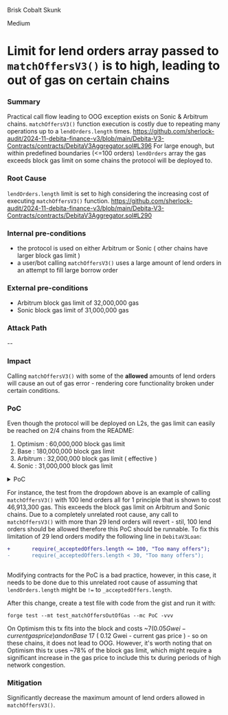 Brisk Cobalt Skunk

Medium

# Limit for lend orders array passed to `matchOffersV3()` is to high, leading to out of gas on certain chains

### Summary

Practical call flow leading to OOG exception exists on Sonic & Arbitrum chains. `matchOffersV3()` function execution is costly due to repeating many operations up to a `lendOrders.length` times.
https://github.com/sherlock-audit/2024-11-debita-finance-v3/blob/main/Debita-V3-Contracts/contracts/DebitaV3Aggregator.sol#L396
For large enough, but within predefined boundaries (<=100 orders) `lendOrders` array the gas exceeds block gas limit on some chains the protocol will be deployed to.

### Root Cause

`lendOrders.length` limit is set to high considering the increasing cost of executing `matchOffersV3()` function.
https://github.com/sherlock-audit/2024-11-debita-finance-v3/blob/main/Debita-V3-Contracts/contracts/DebitaV3Aggregator.sol#L290

### Internal pre-conditions

- the protocol is used on either Arbitrum or Sonic ( other chains have larger block gas limit )
- a user/bot calling `matchOffersV3()` uses a large amount of lend orders in an attempt to fill large borrow order

### External pre-conditions

- Arbitrum block gas limit of 32,000,000 gas
- Sonic block gas limit of 31,000,000 gas

### Attack Path

--

### Impact

Calling `matchOffersV3()` with some of the **allowed** amounts of lend orders will cause an out of gas error - rendering core functionality broken under certain conditions.


### PoC

Even though the protocol will be deployed on L2s, the gas limit can easily be reached on 2/4 chains from the README:
1. Optimism : 60,000,000 block gas limit 
2. Base : 180,000,000 block gas limit
3. Arbitrum : 32,000,000 block gas limit ( effective )
4. Sonic : 31,000,000 block gas limit

<details>
<summary>PoC</summary>
pragma solidity ^0.8.0;

import {Test, console} from "forge-std/Test.sol";
import {veNFTEqualizer} from "@contracts/Non-Fungible-Receipts/veNFTS/Equalizer/Receipt-veNFT.sol";

import {veNFTVault} from "@contracts/Non-Fungible-Receipts/veNFTS/Equalizer/veNFTEqualizer.sol";
import {DBOFactory} from "@contracts/DebitaBorrowOffer-Factory.sol";
import {DBOImplementation} from "@contracts/DebitaBorrowOffer-Implementation.sol";
import {DLOFactory} from "@contracts/DebitaLendOfferFactory.sol";
import {DLOImplementation} from "@contracts/DebitaLendOffer-Implementation.sol";
import {DebitaV3Aggregator} from "@contracts/DebitaV3Aggregator.sol";
import {Ownerships} from "@contracts/DebitaLoanOwnerships.sol";
import {auctionFactoryDebita} from "@contracts/auctions/AuctionFactory.sol";
import "@openzeppelin/contracts/token/ERC20/IERC20.sol";
import {DynamicData} from "../../interfaces/getDynamicData.sol";
// import ERC20
import {ERC20Mock} from "@openzeppelin/contracts/mocks/token/ERC20Mock.sol";
import {DebitaV3Loan} from "@contracts/DebitaV3Loan.sol";
import {DebitaIncentives} from "@contracts/DebitaIncentives.sol";

contract PoC is Test, DynamicData {
    DBOFactory public DBOFactoryContract;
    DLOFactory public DLOFactoryContract;
    Ownerships public ownershipsContract;
    DebitaIncentives public incentivesContract;
    DebitaV3Aggregator public DebitaV3AggregatorContract;
    auctionFactoryDebita public auctionFactoryDebitaContract;
    DynamicData public allDynamicData;

    DLOImplementation[] public LendOrders;
    DBOImplementation public BorrowOrder;
    ERC20Mock public AEROContract;
    address AERO;
    
    function setUp() public {
        allDynamicData = new DynamicData();
        ownershipsContract = new Ownerships();
        incentivesContract = new DebitaIncentives();
        DBOImplementation borrowOrderImplementation = new DBOImplementation();
        DBOFactoryContract = new DBOFactory(address(borrowOrderImplementation));
        DLOImplementation proxyImplementation = new DLOImplementation();
        DLOFactoryContract = new DLOFactory(address(proxyImplementation));
        auctionFactoryDebitaContract = new auctionFactoryDebita();
        AEROContract = new ERC20Mock();
        deal(address(AEROContract), address(this), 1000e18, true);

        AERO = address(AEROContract);
        DebitaV3Loan loanInstance = new DebitaV3Loan();
        DebitaV3AggregatorContract = new DebitaV3Aggregator(
            address(DLOFactoryContract),
            address(DBOFactoryContract),
            address(incentivesContract),
            address(ownershipsContract),
            address(auctionFactoryDebitaContract),
            address(loanInstance)
        );

        ownershipsContract.setDebitaContract(
            address(DebitaV3AggregatorContract)
        );
        auctionFactoryDebitaContract.setAggregator(
            address(DebitaV3AggregatorContract)
        );
        DLOFactoryContract.setAggregatorContract(
            address(DebitaV3AggregatorContract)
        );
        DBOFactoryContract.setAggregatorContract(
            address(DebitaV3AggregatorContract)
        );

          incentivesContract.setAggregatorContract(
            address(DebitaV3AggregatorContract)
        );

        deal(AERO, address(this), 1000e18, false);
        IERC20(AERO).approve(address(DBOFactoryContract), 1000e18);
        IERC20(AERO).approve(address(DLOFactoryContract), 1000e18);


        bool[] memory oraclesActivated = allDynamicData.getDynamicBoolArray(1);
        uint[] memory ltvs = allDynamicData.getDynamicUintArray(1);
        uint[] memory ratio = allDynamicData.getDynamicUintArray(1);

        address[] memory acceptedPrinciples = allDynamicData
            .getDynamicAddressArray(1);
        address[] memory oraclesPrinciples = allDynamicData
            .getDynamicAddressArray(1);

        ratio[0] = 1e18;
        oraclesPrinciples[0] = address(0x0);
        acceptedPrinciples[0] = AERO;
        oraclesActivated[0] = false;
        ltvs[0] = 0;

        address borrowOrderAddress = DBOFactoryContract.createBorrowOrder(
            oraclesActivated,
            ltvs,
            1000,
            8610000,
            acceptedPrinciples,
            AERO,
            false,
            0,
            oraclesPrinciples,
            ratio,
            address(0x0),
            10e18
        );
        BorrowOrder = DBOImplementation(borrowOrderAddress);

        LendOrders = new DLOImplementation[](100);

        for (uint i; i < 100; i++) {

            address lendOrderAddress = DLOFactoryContract.createLendOrder(
            false,
            oraclesActivated,
            false,
            ltvs,
            1000,
            86100000,
            861000,
            acceptedPrinciples,
            AERO,
            oraclesPrinciples,
            ratio,
            address(0x0),
            5e18
        );
            LendOrders[i] = DLOImplementation(lendOrderAddress);

        }
}



    function test_matchOffersOutOfGas() public {
            address[] memory lendOrders = allDynamicData.getDynamicAddressArray(100);
        uint[] memory lendAmountPerOrder = allDynamicData.getDynamicUintArray(
            100
        );
        uint[] memory porcentageOfRatioPerLendOrder = allDynamicData
            .getDynamicUintArray(100);
        address[] memory principles = allDynamicData.getDynamicAddressArray(1);
        uint[] memory indexForPrinciple_BorrowOrder = allDynamicData
            .getDynamicUintArray(1);
        uint[] memory indexForCollateral_LendOrder = allDynamicData
            .getDynamicUintArray(100);
        uint[] memory indexPrinciple_LendOrder = allDynamicData
            .getDynamicUintArray(100);
        principles[0] = AERO;
             indexForPrinciple_BorrowOrder[0] = 0;


        for (uint i; i < 100; i++) {
            lendOrders[i] = address(LendOrders[i]);
            lendAmountPerOrder[i] = 0.03e18;
            porcentageOfRatioPerLendOrder[i] = 10000;
             indexPrinciple_LendOrder[i] = 0;
        indexForCollateral_LendOrder[i] = 0;


        }

        uint gasBefore = gasleft();
        address loan = DebitaV3AggregatorContract.matchOffersV3(
            lendOrders,
            lendAmountPerOrder,
            porcentageOfRatioPerLendOrder,
            address(BorrowOrder),
            principles,
            indexForPrinciple_BorrowOrder,
            indexForCollateral_LendOrder,
            indexPrinciple_LendOrder
        );
        uint gasAfter = gasleft();
        console.log("Gas used by matchOffersV3(): ", gasBefore - gasAfter);


    }
}

</details>

For instance, the test from the dropdown above is an example of calling `matchOffersV3()` with 100 lend orders all for 1 principle that is shown to cost 46,913,300 gas. This exceeds the block gas limit on Arbitrum and Sonic chains. Due to a completely unrelated root cause, any call to `matchOffersV3()` with more than 29 lend orders will revert - stil, 100 lend orders should be allowed therefore this PoC should be runnable. To fix this limitation of 29 lend orders modify the following line in `DebitaV3Loan`:

```diff
+       require(_acceptedOffers.length <= 100, "Too many offers");
-       require(_acceptedOffers.length < 30, "Too many offers");
 
```

Modifying contracts for the PoC is a bad practice, however, in this case, it needs to be done due to this unrelated root cause of assuming that `lendOrders.length` might be `!=` to `_acceptedOffers.length`.

After this change, create a test file with code from the gist and run it with:
```shell
forge test --mt test_matchOffersOutOfGas --mc PoC -vvv
```

On Optimism this tx fits into the block and costs ~$7 ( 0.05 Gwei - current gas price ) and on Base ~$17 ( 0.12 Gwei - current gas price ) - so on these chains, it does not lead to OOG. However, it's worth noting that on Optimism this tx uses ~78% of the block gas limit, which might require a significant increase in the gas price to include this tx during periods of high network congestion.



### Mitigation

Significantly decrease the maximum amount of lend orders allowed in `matchOffersV3()`.
